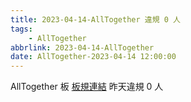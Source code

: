 ```yaml
---
title: 2023-04-14-AllTogether 違規 0 人
tags:
    - AllTogether
abbrlink: 2023-04-14-AllTogether
date: AllTogether-2023-04-14 12:00:00
---
```

AllTogether 板 [板規連結](https://www.ptt.cc/bbs/AllTogether/M.1643211430.A.5FB.html)
昨天違規 0 人
